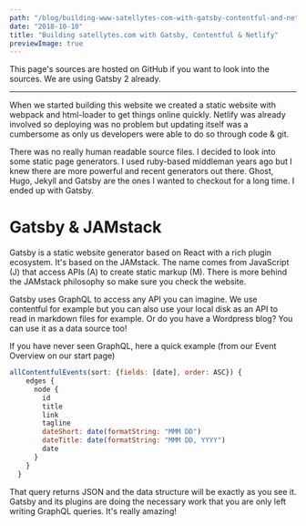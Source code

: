 ```yaml
---
path: "/blog/building-www-satellytes-com-with-gatsby-contentful-and-netlify"
date: "2018-10-10"
title: "Building satellytes.com with Gatsby, Contentful & Netlify"
previewImage: true
---
```


This page's sources are hosted on GitHub if you want to look into the sources. We are using Gatsby 2 already.

---

When we started building this website we created a static website with webpack and html-loader to get things online quickly. Netlify was already involved so deploying was no problem but updating itself was a cumbersome as only us developers were able to do so through code & git.

There was no really human readable source files. I decided to look into some static page generators. I used ruby-based middleman years ago but I knew there are more powerful and recent generators out there. Ghost, Hugo, Jekyll and Gatsby are the ones I wanted to checkout for a long time. I ended up with Gatsby.

# Gatsby & JAMstack

Gatsby is a static website generator based on React with a rich plugin ecosystem. It's based on the JAMstack. The name comes from JavaScript (J) that access APIs (A) to create static markup (M). There is more behind the JAMstack philosophy so make sure you check the website.

Gatsby uses GraphQL to access any API you can imagine. We use contentful for example but you can also use your local disk as an API to read in markdown files for example. Or do you have a Wordpress blog? You can use it as a data source too!

If you have never seen GraphQL, here a quick example (from our Event Overview on our start page)

```javascript
allContentfulEvents(sort: {fields: [date], order: ASC}) {
    edges {
      node {
        id
        title
        link
        tagline
        dateShort: date(formatString: "MMM DD")
        dateTitle: date(formatString: "MMM DD, YYYY")
        date
      }
    }
  }
```

That query returns JSON and the data structure will be exactly as you see it. Gatsby and its plugins are doing the necessary work that you are only left writing GraphQL queries. It's really amazing!